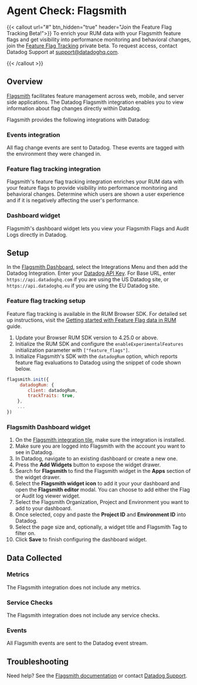 # Agent Check: Flagsmith

{{< callout url="#" btn_hidden="true" header="Join the Feature Flag Tracking Beta!">}}
To enrich your RUM data with your Flagsmith feature flags and get visibility into performance monitoring and behavioral changes, join the <a href="https://docs.datadoghq.com/real_user_monitoring/guide/setup-feature-flag-data-collection/">Feature Flag Tracking</a> private beta. To request access, contact Datadog Support at support@datadoghq.com.

{{< /callout >}}

## Overview

[Flagsmith][1] facilitates feature management across web, mobile, and server side applications. The Datadog Flagsmith integration enables you to view information about flag changes directly within Datadog.

Flagsmith provides the following integrations with Datadog:

### Events integration

All flag change events are sent to Datadog. These events are tagged with the environment they were changed in.

### Feature flag tracking integration

Flagsmith's feature flag tracking integration enriches your RUM data with your feature flags to provide visibility into performance monitoring and behavioral changes. Determine which users are shown a user experience and if it is negatively affecting the user's performance.

### Dashboard widget

Flagsmith's dashboard widget lets you view your Flagsmith Flags and Audit Logs directly in Datadog.

## Setup

In the [Flagsmith Dashboard][2], select the Integrations Menu and then add the Datadog Integration. Enter your [Datadog API Key][3]. For Base URL, enter `https://api.datadoghq.com` if you are using the US Datadog site, or `https://api.datadoghq.eu` if you are using the EU Datadog site.

### Feature flag tracking setup

Feature flag tracking is available in the RUM Browser SDK. For detailed set up instructions, visit the [Getting started with Feature Flag data in RUM][6] guide.

1. Update your Browser RUM SDK version to 4.25.0 or above.
2. Initialize the RUM SDK and configure the `enableExperimentalFeatures` initialization parameter with `["feature_flags"]`.
3. Initialize Flagsmith's SDK with the `datadogRum` option, which reports feature flag evaluations to Datadog using the snippet of code shown below.

```javascript
flagsmith.init({
     datadogRum: {
        client: datadogRum,
        trackTraits: true,
    },
    ...
})
```

### Flagsmith Dashboard widget

1. On the [Flagsmith integration tile](https://app.datadoghq.com/integrations/flagsmith), make sure the integration is installed.
2. Make sure you are logged into Flagsmith with the account you want to see in Datadog.
3. In Datadog, navigate to an existing dashboard or create a new one.
4. Press the **Add Widgets** button to expose the widget drawer.
5. Search for **Flagsmith** to find the Flagsmith widget in the **Apps** section of the widget drawer.
6. Select the **Flagsmith widget icon** to add it your your dashboard and open the **Flagsmith editor** modal. You can choose to add either the Flag or Audit log viewer widget.
7. Select the Flagsmith Organization, Project and Environment you want to add to your dashboard.
1. Once selected, copy and paste the **Project ID** and **Environment ID** into Datadog.
1. Select the page size and, optionally, a widget title and Flagsmith Tag to filter on.
1. Click **Save** to finish configuring the dashboard widget.

## Data Collected

### Metrics

The Flagsmith integration does not include any metrics.

### Service Checks

The Flagsmith integration does not include any service checks.

### Events

All Flagsmith events are sent to the Datadog event stream.

## Troubleshooting

Need help? See the [Flagsmith documentation][4] or contact [Datadog Support][5].

[1]: https://www.flagsmith.com/
[2]: https://app.flagsmith.com/
[3]: https://app.datadoghq.com/organization-settings/api-keys
[4]: https://docs.flagsmith.com/integrations/datadog/
[5]: https://docs.datadoghq.com/help/
[6]: https://docs.datadoghq.com/real_user_monitoring/guide/setup-feature-flag-data-collection/